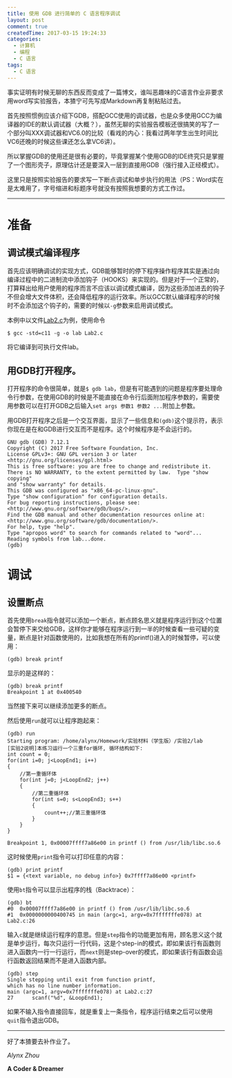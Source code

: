 ```yaml
---
title: 使用 GDB 进行简单的 C 语言程序调试
layout: post
comment: true
createdTime: 2017-03-15 19:24:33
categories:
  - 计算机
  - 编程
  - C 语言
tags:
  - C 语言
---
```

事实证明有时候无聊的东西反而变成了一篇博文，谁叫恶趣味的C语言作业非要求用word写实验报告，本猹宁可先写成Markdown再复制粘贴过去。

<!--more-->

首先按照惯例应该介绍下GDB，搭配GCC使用的调试器，也是众多使用GCC为编译器的IDE的默认调试器（大概？），虽然无聊的实验报告模板还很搞笑的写了一个部分叫XXX调试器和VC6.0的比较（看戏的内心：我看过两年学生出生时间比VC6还晚的时候这些课还怎么拿VC6讲）。

所以掌握GDB的使用还是很有必要的，毕竟掌握某个使用GDB的IDE终究只是掌握了一个图形壳子，原理估计还是要深入一层到直接用GDB（强行接入正经模式）。

这里只是按照实验报告的要求写一下断点调试和单步执行的用法（PS：Word实在是太难用了，字号缩进和标题序号就没有按照我想要的方式工作过。

------------------------

# 准备

## 调试模式编译程序

首先应该明确调试的实现方式，GDB能够暂时的停下程序操作程序其实是通过向编译过程中的二进制流中添加钩子（HOOKS）来实现的。但是对于一个正常的，打算释出给用户使用的程序而言不应该以调试模式编译，因为这些添加进去的钩子不但会增大文件体积，还会降低程序的运行效率。所以GCC默认编译程序的时候时不会添加这个钩子的，需要的时候以`-g`参数来启用调试模式。

本例中以文件[Lab2.c](/posts/2017/03/15/Using-Gdb/Lab2.c)为例，使用命令

````
$ gcc -std=c11 -g -o lab Lab2.c
````

将它编译到可执行文件lab。

## 用GDB打开程序。

打开程序的命令很简单，就是`$ gdb lab`，但是有可能遇到的问题是程序要处理命令行参数，在使用GDB的时候是不能直接在命令行后面附加程序参数的，需要使用参数可以在打开GDB之后输入`set args 参数1 参数2 ...`附加上参数。

用GDB打开程序之后是一个交互界面，显示了一些信息和`(gdb)`这个提示符，表示你现在是在和GDB进行交互而不是程序。这个时候程序是不会运行的。

````
GNU gdb (GDB) 7.12.1
Copyright (C) 2017 Free Software Foundation, Inc.
License GPLv3+: GNU GPL version 3 or later <http://gnu.org/licenses/gpl.html>
This is free software: you are free to change and redistribute it.
There is NO WARRANTY, to the extent permitted by law.  Type "show copying"
and "show warranty" for details.
This GDB was configured as "x86_64-pc-linux-gnu".
Type "show configuration" for configuration details.
For bug reporting instructions, please see:
<http://www.gnu.org/software/gdb/bugs/>.
Find the GDB manual and other documentation resources online at:
<http://www.gnu.org/software/gdb/documentation/>.
For help, type "help".
Type "apropos word" to search for commands related to "word"...
Reading symbols from lab...done.
(gdb)
````

# 调试

## 设置断点

首先使用`break`指令就可以添加一个断点，断点顾名思义就是程序运行到这个位置会暂停下来交给GDB，这样你才能够在程序运行到一半的时候查看一些可疑的变量，断点是针对函数使用的，比如我想在所有的printf()进入的时候暂停，可以使用：

````
(gdb) break printf
````

显示的是这样的：

````
(gdb) break printf
Breakpoint 1 at 0x400540
````

当然接下来可以继续添加更多的断点。

然后使用`run`就可以让程序跑起来：

````
(gdb) run
Starting program: /home/alynx/Homework/实验材料（学生版）/实验2/lab
[实验2说明]本练习运行一个三重for循环, 循环结构如下:
int count = 0;
for(int i=0; j<LoopEnd1; i++)
{
	//第一重循环体
	for(int j=0; j<LoopEnd2; j++)
	{
		//第二重循环体
		for(int s=0; s<LoopEnd3; s++)
		{
			count++;//第三重循环体
		}
	}
}

Breakpoint 1, 0x00007ffff7a86e00 in printf () from /usr/lib/libc.so.6
````

这时候使用`print`指令可以打印任意的内容：

````
(gdb) print printf
$1 = {<text variable, no debug info>} 0x7ffff7a86e00 <printf>
````

使用`bt`指令可以显示出程序的栈（Backtrace）：

````
(gdb) bt
#0  0x00007ffff7a86e00 in printf () from /usr/lib/libc.so.6
#1  0x0000000000400745 in main (argc=1, argv=0x7fffffffe078) at Lab2.c:26
````

输入`c`就是继续运行程序的意思。但是`step`指令的功能更加有用，顾名思义这个就是单步运行，每次只运行一行代码，这是个step-in的模式，即如果该行有函数则进入函数内一行一行运行，而`next`则是step-over的模式，即如果该行有函数会运行函数返回结果而不是进入函数内部。

````
(gdb) step
Single stepping until exit from function printf,
which has no line number information.
main (argc=1, argv=0x7fffffffe078) at Lab2.c:27
27	    scanf("%d", &LoopEnd1);
````

如果不输入指令直接回车，就是重复上一条指令，程序运行结束之后可以使用`quit`指令退出GDB。

-------------

好了本猹要去补作业了。

*Alynx Zhou*

**A Coder & Dreamer**
